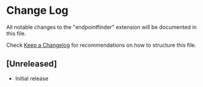 # Change Log

All notable changes to the "endpointfinder" extension will be documented in this file.

Check [Keep a Changelog](http://keepachangelog.com/) for recommendations on how to structure this file.

## [Unreleased]

- Initial release